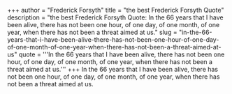 +++
author = "Frederick Forsyth"
title = "the best Frederick Forsyth Quote"
description = "the best Frederick Forsyth Quote: In the 66 years that I have been alive, there has not been one hour, of one day, of one month, of one year, when there has not been a threat aimed at us."
slug = "in-the-66-years-that-i-have-been-alive-there-has-not-been-one-hour-of-one-day-of-one-month-of-one-year-when-there-has-not-been-a-threat-aimed-at-us"
quote = '''In the 66 years that I have been alive, there has not been one hour, of one day, of one month, of one year, when there has not been a threat aimed at us.'''
+++
In the 66 years that I have been alive, there has not been one hour, of one day, of one month, of one year, when there has not been a threat aimed at us.
